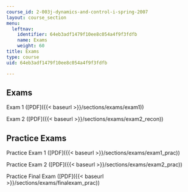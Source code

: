 ```yaml
---
course_id: 2-003j-dynamics-and-control-i-spring-2007
layout: course_section
menu:
  leftnav:
    identifier: 64eb3adf1479f10ee8c054a4f9f3fdfb
    name: Exams
    weight: 60
title: Exams
type: course
uid: 64eb3adf1479f10ee8c054a4f9f3fdfb

---
```


Exams
-----

Exam 1 ([PDF]({{< baseurl >}}/sections/exams/exam1))

Exam 2 ([PDF]({{< baseurl >}}/sections/exams/exam2_recon))

Practice Exams
--------------

Practice Exam 1 ([PDF]({{< baseurl >}}/sections/exams/exam1_prac))

Practice Exam 2 ([PDF]({{< baseurl >}}/sections/exams/exam2_prac))

Practice Final Exam ([PDF]({{< baseurl >}}/sections/exams/finalexam_prac))